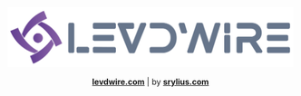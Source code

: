 <p align="center">
  <picture>
    <source media="(prefers-color-scheme: dark)" srcset="https://raw.githubusercontent.com/levdwire/design/f9cd3abe682bae4124b8f7c65089462a35c83396/Logo/RGB/SVG/levdwire-dark.svg">
    <source media="(prefers-color-scheme: light)" srcset="https://raw.githubusercontent.com/levdwire/design/f9cd3abe682bae4124b8f7c65089462a35c83396/Logo/RGB/SVG/levdwire-light.svg">
    <img alt="Levdwire" src="https://raw.githubusercontent.com/levdwire/design/f9cd3abe682bae4124b8f7c65089462a35c83396/Logo/RGB/SVG/levdwire-light.svg">
  </picture>
</p>

<p align="center">
  <a href="https://levdwire.com/" title="Levdwire (Website)"><strong>levdwire.com</strong></a> | 
  by <a href="https://srylius.com/" title="Srylius (Website)"><strong>srylius.com</strong></a>
</p>
